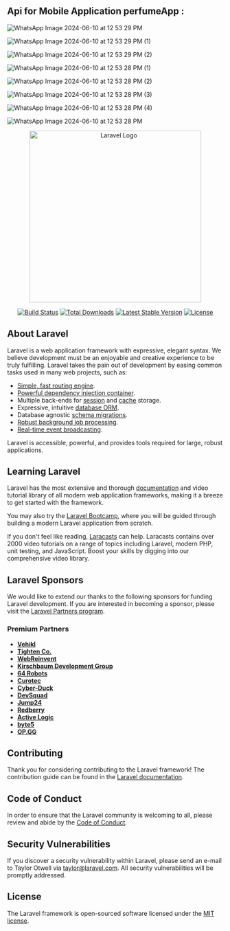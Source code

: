 ## Api for Mobile Application perfumeApp : 

![WhatsApp Image 2024-06-10 at 12 53 29 PM](https://github.com/3absy1/Perfume-Filament-master/assets/102052336/3cb2c2e9-db04-4b50-94ae-3faf13ab398e)

![WhatsApp Image 2024-06-10 at 12 53 29 PM (1)](https://github.com/3absy1/Perfume-Filament-master/assets/102052336/9d64726a-48ae-4ac7-88f5-69ea8b6b55bd)

![WhatsApp Image 2024-06-10 at 12 53 29 PM (2)](https://github.com/3absy1/Perfume-Filament-master/assets/102052336/81e3c848-33e6-4a4a-921e-2339465314af)

![WhatsApp Image 2024-06-10 at 12 53 28 PM (1)](https://github.com/3absy1/Perfume-Filament-master/assets/102052336/6774e211-7854-4efa-9451-c1b928a9d222)

![WhatsApp Image 2024-06-10 at 12 53 28 PM (2)](https://github.com/3absy1/Perfume-Filament-master/assets/102052336/0197ef0e-c6fc-47e7-8491-03dc8fe06821)

![WhatsApp Image 2024-06-10 at 12 53 28 PM (3)](https://github.com/3absy1/Perfume-Filament-master/assets/102052336/7f325551-82b4-4cb0-a88c-06a66d600672)

![WhatsApp Image 2024-06-10 at 12 53 28 PM (4)](https://github.com/3absy1/Perfume-Filament-master/assets/102052336/762f8c51-8320-419f-bcc6-651f3876d097)

![WhatsApp Image 2024-06-10 at 12 53 28 PM](https://github.com/3absy1/Perfume-Filament-master/assets/102052336/2d2c8ed1-69c5-4763-a8b5-94f48387a931)


<p align="center"><a href="https://laravel.com" target="_blank"><img src="https://raw.githubusercontent.com/laravel/art/master/logo-lockup/5%20SVG/2%20CMYK/1%20Full%20Color/laravel-logolockup-cmyk-red.svg" width="400" alt="Laravel Logo"></a></p>

<p align="center">
<a href="https://github.com/laravel/framework/actions"><img src="https://github.com/laravel/framework/workflows/tests/badge.svg" alt="Build Status"></a>
<a href="https://packagist.org/packages/laravel/framework"><img src="https://img.shields.io/packagist/dt/laravel/framework" alt="Total Downloads"></a>
<a href="https://packagist.org/packages/laravel/framework"><img src="https://img.shields.io/packagist/v/laravel/framework" alt="Latest Stable Version"></a>
<a href="https://packagist.org/packages/laravel/framework"><img src="https://img.shields.io/packagist/l/laravel/framework" alt="License"></a>
</p>

## About Laravel

Laravel is a web application framework with expressive, elegant syntax. We believe development must be an enjoyable and creative experience to be truly fulfilling. Laravel takes the pain out of development by easing common tasks used in many web projects, such as:

- [Simple, fast routing engine](https://laravel.com/docs/routing).
- [Powerful dependency injection container](https://laravel.com/docs/container).
- Multiple back-ends for [session](https://laravel.com/docs/session) and [cache](https://laravel.com/docs/cache) storage.
- Expressive, intuitive [database ORM](https://laravel.com/docs/eloquent).
- Database agnostic [schema migrations](https://laravel.com/docs/migrations).
- [Robust background job processing](https://laravel.com/docs/queues).
- [Real-time event broadcasting](https://laravel.com/docs/broadcasting).

Laravel is accessible, powerful, and provides tools required for large, robust applications.

## Learning Laravel

Laravel has the most extensive and thorough [documentation](https://laravel.com/docs) and video tutorial library of all modern web application frameworks, making it a breeze to get started with the framework.

You may also try the [Laravel Bootcamp](https://bootcamp.laravel.com), where you will be guided through building a modern Laravel application from scratch.

If you don't feel like reading, [Laracasts](https://laracasts.com) can help. Laracasts contains over 2000 video tutorials on a range of topics including Laravel, modern PHP, unit testing, and JavaScript. Boost your skills by digging into our comprehensive video library.

## Laravel Sponsors

We would like to extend our thanks to the following sponsors for funding Laravel development. If you are interested in becoming a sponsor, please visit the [Laravel Partners program](https://partners.laravel.com).

### Premium Partners

- **[Vehikl](https://vehikl.com/)**
- **[Tighten Co.](https://tighten.co)**
- **[WebReinvent](https://webreinvent.com/)**
- **[Kirschbaum Development Group](https://kirschbaumdevelopment.com)**
- **[64 Robots](https://64robots.com)**
- **[Curotec](https://www.curotec.com/services/technologies/laravel/)**
- **[Cyber-Duck](https://cyber-duck.co.uk)**
- **[DevSquad](https://devsquad.com/hire-laravel-developers)**
- **[Jump24](https://jump24.co.uk)**
- **[Redberry](https://redberry.international/laravel/)**
- **[Active Logic](https://activelogic.com)**
- **[byte5](https://byte5.de)**
- **[OP.GG](https://op.gg)**

## Contributing

Thank you for considering contributing to the Laravel framework! The contribution guide can be found in the [Laravel documentation](https://laravel.com/docs/contributions).

## Code of Conduct

In order to ensure that the Laravel community is welcoming to all, please review and abide by the [Code of Conduct](https://laravel.com/docs/contributions#code-of-conduct).

## Security Vulnerabilities

If you discover a security vulnerability within Laravel, please send an e-mail to Taylor Otwell via [taylor@laravel.com](mailto:taylor@laravel.com). All security vulnerabilities will be promptly addressed.

## License

The Laravel framework is open-sourced software licensed under the [MIT license](https://opensource.org/licenses/MIT).
